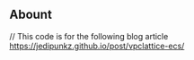 ## Abount

// This code is for the following blog article
https://jedipunkz.github.io/post/vpclattice-ecs/
